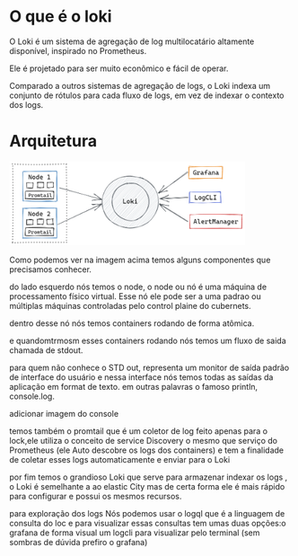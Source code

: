 # O que é o loki

O Loki é um sistema de agregação de log multilocatário altamente disponível, inspirado no Prometheus. 

Ele é projetado para ser muito econômico e fácil de operar.

Comparado a outros sistemas de agregação de logs, o Loki indexa um conjunto de rótulos para cada fluxo de logs, em vez de indexar o contexto dos logs.

# Arquitetura

<img src="images/grafana-loki-work.png" height="150">


Como podemos ver na imagem acima temos alguns componentes que precisamos conhecer.

do lado esquerdo nós temos o node, o node  ou nó é uma máquina de processamento físico virtual. Esse nó ele pode ser a uma padrao ou múltiplas máquinas controladas pelo control plaine do cubernets.

dentro desse nó nós temos containers rodando de forma atômica.

e quandomtrmosm esses containers rodando nós temos um fluxo de saida chamada de stdout. 

para quem não conhece o STD out, representa um monitor de saída padrão de interface do usuário e nessa interface nós temos todas as saídas da aplicação em format de texto. 
em outras palavras o famoso println, console.log.

adicionar imagem do console

temos também o promtail  que é um coletor de log feito apenas para o lock,ele utiliza o conceito de service Discovery o mesmo que serviço do Prometheus (ele Auto descobre os logs dos containers) e tem a finalidade de coletar esses logs automaticamente e enviar para o Loki

por fim temos o grandioso Loki que serve para armazenar indexar os logs 
, o Loki é semelhante a
ao elastic City mas de certa forma ele é mais rápido para configurar e possui os mesmos recursos.

para exploração dos logs Nós podemos usar o logql que é a linguagem de consulta do loc e  para visualizar essas consultas tem umas duas opções:o grafana de forma visual um logcli para visualizar pelo terminal (sem sombras de dúvida prefiro o grafana)